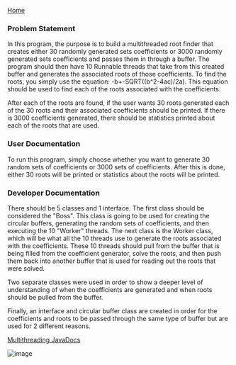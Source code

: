 [Home](https://github.com/mstensby)

### Problem Statement
In this program, the purpose is to build a multithreaded root finder that creates either 30 randomly generated sets coefficients or 3000 randomly generated sets coefficients and passes them in through a buffer. The program should then have 10 Runnable threads that take from this created buffer and generates the associated roots of those coefficients. To find the roots, you simply use the equation: -b+-SQRT((b^2-4ac)/2a). This equation should be used to find each of the roots associated with the coefficients. 

After each of the roots are found, if the user wants 30 roots generated each of the 30 roots and their associated coefficients should be printed. If there is 3000 coefficients generated, there should be statistics printed about each of the roots that are used.

### User Documentation
To run this program, simply choose whether you want to generate 30 random sets of coefficients or 3000 sets of coefficients. After this is done, either 30 roots will be printed or statistics about the roots will be printed. 

### Developer Documentation
There should be 5 classes and 1 interface. The first class should be considered the "Boss". This class is going to be used for creating the circular buffers, generating the random sets of coefficients, and then executing the 10 "Worker" threads. The next class is the Worker class, which will be what all the 10 threads use to generate the roots associated with the coefficients. These 10 threads should pull from the buffer that is being filled from the coefficient generator, solve the roots, and then push them back into another buffer that is used for reading out the roots that were solved. 

Two separate classes were used in order to show a deeper level of understanding of when the coefficients are generated and when roots should be pulled from the buffer. 

Finally, an interface and circular buffer class are created in order for the coefficients and roots to be passed through the same type of buffer but are used for 2 different reasons. 

[Multithreading JavaDocs](http://localhost:8000/mstensby/oral_exam2/Multithreading/doc/package-summary.html)

![image](https://github.com/mstensby/SWD-Projects/assets/156954799/f01425d9-13ca-4bae-af45-3f1ce496117b)

